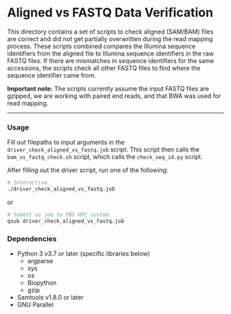 # Aligned vs FASTQ Data Verification

This directory contains a set of scripts to check aligned (SAM/BAM) files are correct and did not get partially overwritten during the read mapping process. These scripts combined compares the Illumina sequence identifiers from the aligned file to Illumina sequence identifiers in the raw FASTQ files. If there are mismatches in sequence identifiers for the same accessions, the scripts check all other FASTQ files to find where the sequence identifier came from.

**Important note:** The scripts currently assume the input FASTQ files are gzipped, we are working with paired end reads, and that BWA was used for read mapping.

---

### Usage

Fill out filepaths to input arguments in the `driver_check_aligned_vs_fastq.job` script. This script then calls the `bam_vs_fastq_check.sh` script, which calls the `check_seq_id.py` script.

After filling out the driver script, run one of the following:

```bash
# Interactive
./driver_check_aligned_vs_fastq.job
```

or

```bash
# Submit as job to PBS HPC system
qsub driver_check_aligned_vs_fastq.job
```

### Dependencies
- Python 3 v3.7 or later (specific libraries below)
    - argparse
    - sys
    - os
    - Biopython
    - gzip
- Samtools v1.8.0 or later
- GNU Parallel

